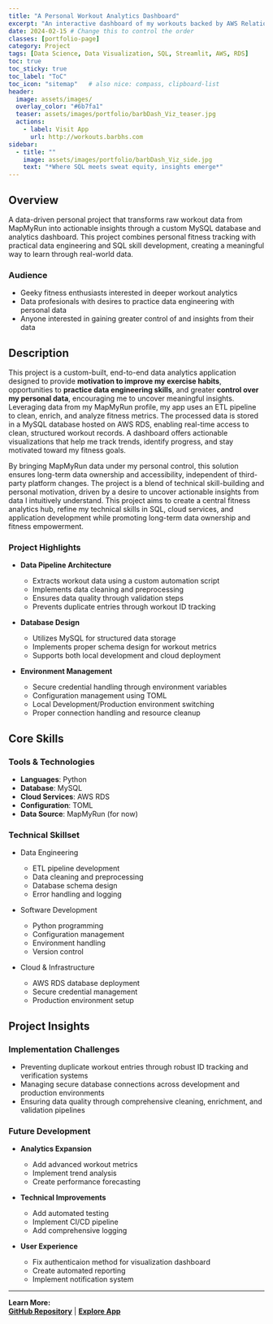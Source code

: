 ```yaml
---
title: "A Personal Workout Analytics Dashboard"
excerpt: "An interactive dashboard of my workouts backed by AWS Relational Database (RDS)"
date: 2024-02-15 # Change this to control the order
classes: [portfolio-page]
category: Project
tags: [Data Science, Data Visualization, SQL, Streamlit, AWS, RDS]
toc: true
toc_sticky: true  
toc_label: "ToC"  
toc_icon: "sitemap"   # also nice: compass, clipboard-list
header:
  image: assets/images/
  overlay_color: "#6b7fa1"
  teaser: assets/images/portfolio/barbDash_Viz_teaser.jpg
  actions:
    - label: Visit App
      url: http://workouts.barbhs.com
sidebar:
  - title: ""
    image: assets/images/portfolio/barbDash_Viz_side.jpg
    text: "*Where SQL meets sweat equity, insights emerge*"
---
```


## Overview
A data-driven personal project that transforms raw workout data from MapMyRun into actionable insights through a custom MySQL database and analytics dashboard. This project combines personal fitness tracking with practical data engineering and SQL skill development, creating a meaningful way to learn through real-world data.

### Audience
- Geeky fitness enthusiasts interested in deeper workout analytics
- Data profesionals with desires to practice data engineering with personal data
- Anyone interested in gaining greater control of and insights from their data
 
## Description

This project is a custom-built, end-to-end data analytics application designed to provide **motivation to improve my exercise habits**, opportunities to **practice data engineering skills**, and greater **control over my personal data**, encouraging me to uncover meaningful insights. Leveraging data from my MapMyRun profile, my app uses an ETL pipeline to clean, enrich, and analyze fitness metrics. The processed data is stored in a MySQL database hosted on AWS RDS, enabling real-time access to clean, structured workout records. A dashboard offers actionable visualizations that help me track trends, identify progress, and stay motivated toward my fitness goals.

By bringing MapMyRun data under my personal control, this solution ensures long-term data ownership and accessibility, independent of third-party platform changes. The project is a blend of technical skill-building and personal motivation, driven by a desire to uncover actionable insights from data I intuitively understand. This project aims to create a central fitness analytics hub, refine my technical skills in SQL, cloud services, and application development while promoting long-term data ownership and fitness empowerment.

### Project Highlights

- **Data Pipeline Architecture**
   - Extracts workout data using a custom automation script
   - Implements data cleaning and preprocessing
   - Ensures data quality through validation steps
   - Prevents duplicate entries through workout ID tracking

- **Database Design**
   - Utilizes MySQL for structured data storage
   - Implements proper schema design for workout metrics
   - Supports both local development and cloud deployment

- **Environment Management**
   - Secure credential handling through environment variables
   - Configuration management using TOML
   - Local Development/Production environment switching
   - Proper connection handling and resource cleanup

## Core Skills

### Tools & Technologies

- **Languages**: Python
- **Database**: MySQL
- **Cloud Services**: AWS RDS
- **Configuration**: TOML
- **Data Source**: MapMyRun (for now)

### Technical Skillset
- Data Engineering
  - ETL pipeline development
  - Data cleaning and preprocessing
  - Database schema design
  - Error handling and logging
  
- Software Development
  - Python programming
  - Configuration management
  - Environment handling
  - Version control
  
- Cloud & Infrastructure
  - AWS RDS database deployment
  - Secure credential management
  - Production environment setup


## Project Insights

### Implementation Challenges
- Preventing duplicate workout entries through robust ID tracking and verification systems
- Managing secure database connections across development and production environments
- Ensuring data quality through comprehensive cleaning, enrichment, and validation pipelines


### Future Development
* **Analytics Expansion**
   - Add advanced workout metrics
   - Implement trend analysis
   - Create performance forecasting

* **Technical Improvements**
   - Add automated testing
   - Implement CI/CD pipeline
   - Add comprehensive logging

* **User Experience**
   <!-- - Develop web interface -->
   - Fix authenticaion method for visualization dashboard
   - Create automated reporting
   - Implement notification system

<!-- This project demonstrates the practical application of data engineering principles to personal fitness data, creating a valuable tool for workout analysis while serving as a platform for technical skill development. It showcases the implementation of proper software development practices, from configuration management to production deployment considerations. -->
---

**Learn More:**   
**[GitHub Repository](https://github.com/dagny099/build_workout_dashboard/)** | **[Explore App](https://workouts.barbhs.com/)**
